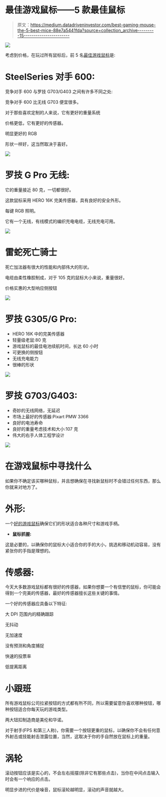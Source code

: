 # 最佳游戏鼠标——5 款最佳鼠标

> 原文：<https://medium.datadriveninvestor.com/best-gaming-mouse-the-5-best-mice-88e7a5441fda?source=collection_archive---------15----------------------->

[![](img/77922e0750904f3fb36ccf737b6862b3.png)](http://www.track.datadriveninvestor.com/1B9E)

考虑到价格，在玩过所有鼠标后，前 5 名[最佳游戏鼠标](https://thegamingsetup.com/gaming-mice/best/best-wireless-gaming-mouse/)是:

# SteelSeries 对手 600:

竞争对手 600 与罗技 G703/G403 之间有许多不同之处:

竞争对手 600 比无线 G703 便宜很多。

对于那些喜欢定制的人来说，它有更好的重量系统

价格更低，它有更好的传感器。

明显更好的 RGB

形状一样好，这当然取决于喜好。

![](img/e64a4c6958fc776f9a87fa6f99f3e015.png)

# 罗技 G Pro 无线:

它的重量接近 80 克，一切都很好。

这款鼠标采用 HERO 16K 完美传感器，具有良好的安全外形。

每键 RGB 照明。

它有一个无线，有线模式的编织充电电缆，无线充电可用。

![](img/3f2f0f409a2c795ed0798fef28db7a0f.png)

# 雷蛇死亡骑士

死亡加法器有很大的性能和内部伟大的形状。

电缆由柔性橡胶制成，对于 105 克的鼠标大小来说，重量很好。

价格实惠的大型响应侧按钮

![](img/4911590019461bd1e40e513fc5b2ac47.png)

# 罗技 G305/G Pro:

*   HERO 16K 中的完美传感器
*   轻量级老鼠:80 克
*   游戏鼠标的最佳电池续航时间，长达 60 小时
*   可更换的侧按钮
*   无线充电能力
*   很棒的形状

![](img/c522533f61f0bb0be085c079552991d1.png)

# 罗技 G703/G403:

*   奇妙的无线网络，无延迟
*   市场上最好的传感器:Pixart PMW 3366
*   良好的电池寿命
*   良好的重量考虑技术和大小:107 克
*   伟大的右手人体工程学设计

![](img/306da31e1d5645f3bc30732cb4d0a2a2.png)

# 在游戏鼠标中寻找什么

如果你不确定该买哪种鼠标，并且想确保在寻找新鼠标时不会错过任何东西，那么你就来对地方了。

# **外形**:

一个[好的游戏鼠标](https://thegamingsetup.com/gaming-mice/best/best-gaming-mouse/)确保它们的形状适合各种尺寸和游戏手柄。

*   **鼠标抓握:**

这是必要的，以确保你的鼠标大小适合你的手的大小，挑选和移动机动容易，没有紧张你的手指是理想的。

# **传感器:**

今天大多数游戏鼠标都有很好的传感器，如果你想要一个有信誉的鼠标，你可能会得到一个完美的传感器，最好的传感器擅长这些关键的事情。

一个好的传感器应具备以下特征:

大 DPI 范围内的精确跟踪

无抖动

无加速度

没有预测和角度捕捉

快速的投票率

低提离距离

# 小跟班

所有游戏鼠标公司拉紧按钮的方式都有所不同，所以需要留意你喜欢哪种按钮，哪种按钮适合你每天玩的游戏类型。

两大钮扣制造商是美伦和华诺。

对于射手(FPS 和第三人称)，你需要一个按钮更重的鼠标，以确保你不会有任何意外射击或技能射击泄露位置，当然，这取决于你的手自然放在鼠标上的重量。

# 涡轮

滚动按钮应该是实心的，不会左右摇摆(除非它有那些点击)，当你在中间点击输入时会有一个响应的点击。

明显步进的代价是噪音，鼠标滚轮越明显，滚动的声音就越大。